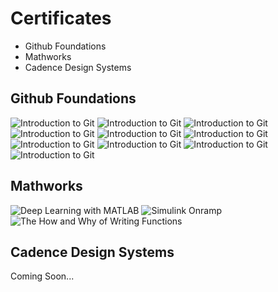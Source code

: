 # Certificates
- Github Foundations
- Mathworks
- Cadence Design Systems
## Github Foundations
![Introduction to Git](./cert-images/Intro_to_git.jpg)
![Introduction to Git](./cert-images/Intro_to_github.jpg)
![Introduction to Git](./cert-images/Intro_github_prods.jpg)
![Introduction to Git](./cert-images/github_copilot.jpg)
![Introduction to Git](./cert-images/github_codespaces.jpg)
![Introduction to Git](./cert-images/github_projects.jpg)
![Introduction to Git](./cert-images/github_markdown.jpg)
![Introduction to Git](./cert-images/github_opensource.jpg)
![Introduction to Git](./cert-images/github_innersource.jpg)
![Introduction to Git](./cert-images/github_security.jpg)
## Mathworks
![Deep Learning with MATLAB](./cert-images/mat_deeplearning.jpg)
![Simulink Onramp](./cert-images/mat_simulink.jpg)
![The How and Why of Writing Functions](./cert-images/mat_functions.jpg)
## Cadence Design Systems
Coming Soon...



